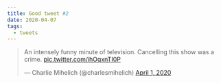 ```yaml
---
title: Good tweet #2
date: 2020-04-07
tags:
  - tweets
---
```

<blockquote class="twitter-tweet"><p lang="en" dir="ltr">An intensely funny minute of television. Cancelling this show was a crime. <a href="https://t.co/ihOqxnTI0P">pic.twitter.com/ihOqxnTI0P</a></p>&mdash; Charlie Mihelich (@charlesmihelich) <a href="https://twitter.com/charlesmihelich/status/1245477241519144960?ref_src=twsrc%5Etfw">April 1, 2020</a></blockquote> <script async src="https://platform.twitter.com/widgets.js" charset="utf-8"></script>